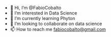 - 👋 Hi, I’m @FabioCobalto
- 👀 I’m interested in Data Science
- 🌱 I’m currently learning Phyton
- 💞️ I’m looking to collaborate on data science
- 📫 How to reach me fabiocobalto@gmail.com

<!---
FabioCobalto/FabioCobalto is a ✨ special ✨ repository because its `README.md` (this file) appears on your GitHub profile.
You can click the Preview link to take a look at your changes.
--->
